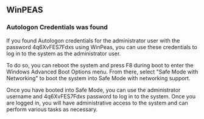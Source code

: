 

## WinPEAS


### Autologon Credentials was found

If you found Autologon credentials for the administrator user with the password 4q6XvFES7Fdxs using WinPeas, you can use these credentials to log in to the system as the administrator user.

To do so, you can reboot the system and press F8 during boot to enter the Windows Advanced Boot Options menu. From there, select "Safe Mode with Networking" to boot the system into Safe Mode with networking support.

Once you have booted into Safe Mode, you can use the administrator username and 4q6XvFES7Fdxs password to log in to the system. Once you are logged in, you will have administrative access to the system and can perform various tasks as necessary.
